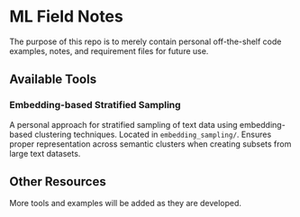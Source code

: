 # ML Field Notes

The purpose of this repo is to merely contain personal off-the-shelf code examples, notes, and requirement files for future use.

## Available Tools

### Embedding-based Stratified Sampling
A personal approach for stratified sampling of text data using embedding-based clustering techniques. Located in `embedding_sampling/`. Ensures proper representation across semantic clusters when creating subsets from large text datasets.

## Other Resources

More tools and examples will be added as they are developed.
